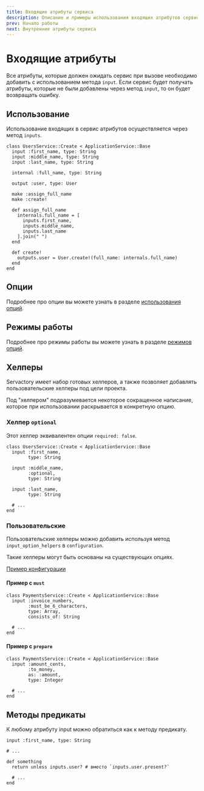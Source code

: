 ```yaml
---
title: Входящие атрибуты сервиса
description: Описание и примеры использования входящих атрибутов сервиса
prev: Начало работы
next: Внутренние атрибуты сервиса
---
```


# Входящие атрибуты

Все атрибуты, которые должен ожидать сервис при вызове необходимо добавить с использованием метода `input`.
Если сервис будет получать атрибуты, которые не были добавлены через метод `input`, то он будет возвращать ошибку.

## Использование

Использование входящих в сервис атрибутов осуществляется через метод `inputs`.

```ruby{2-4,15-17}
class UsersService::Create < ApplicationService::Base
  input :first_name, type: String
  input :middle_name, type: String
  input :last_name, type: String

  internal :full_name, type: String

  output :user, type: User

  make :assign_full_name
  make :create!

  def assign_full_name
    internals.full_name = [
      inputs.first_name,
      inputs.middle_name,
      inputs.last_name
    ].join(" ")
  end

  def create!
    outputs.user = User.create!(full_name: internals.full_name)
  end
end
```

## Опции

Подробнее про опции вы можете узнать в разделе [использования опций](../options/usage).

## Режимы работы

Подробнее про режимы работы вы можете узнать в разделе [режимов опций](../options/modes).

## Хелперы

Servactory имеет набор готовых хелперов, а также позволяет добавлять пользовательские хелперы под цели проекта.

Под "хелпером" подразумевается некоторое сокращенное написание, которое при использовании раскрывается в конкретную опцию.

### Хелпер `optional`

Этот хелпер эквивалентен опции `required: false`.

```ruby{6}
class UsersService::Create < ApplicationService::Base
  input :first_name,
        type: String

  input :middle_name,
        :optional,
        type: String

  input :last_name,
        type: String

  # ...
end
```

### Пользовательские

Пользовательские хелперы можно добавить используя метод `input_option_helpers` в `configuration`.

Такие хелперы могут быть основаны на существующих опциях.

[Пример конфигурации](../configuration#хелперы-для-input)

#### Пример с `must`

```ruby{3}
class PaymentsService::Create < ApplicationService::Base
  input :invoice_numbers,
        :must_be_6_characters,
        type: Array,
        consists_of: String

  # ...
end
```

#### Пример с `prepare`

```ruby{3}
class PaymentsService::Create < ApplicationService::Base
  input :amount_cents,
        :to_money,
        as: :amount,
        type: Integer

  # ...
end
```

## Методы предикаты

К любому атрибуту input можно обратиться как к методу предикату.

```ruby{6}
input :first_name, type: String

# ...

def something
  return unless inputs.user? # вместо `inputs.user.present?`
  
  # ...
end
```
